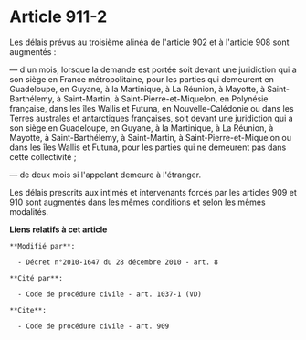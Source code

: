 # Article 911-2

Les délais prévus au troisième alinéa de l'article 902 et à l'article 908 sont augmentés : 

― d'un mois, lorsque la demande est portée soit devant une juridiction qui a son siège en France métropolitaine, pour les
parties qui demeurent en Guadeloupe, en Guyane, à la Martinique, à La Réunion, à Mayotte, à Saint-Barthélemy, à Saint-Martin,
à Saint-Pierre-et-Miquelon, en Polynésie française, dans les îles Wallis et Futuna, en Nouvelle-Calédonie ou dans les Terres
australes et antarctiques françaises, soit devant une juridiction qui a son siège en Guadeloupe, en Guyane, à la Martinique,
à La Réunion, à Mayotte, à Saint-Barthélemy, à Saint-Martin, à Saint-Pierre-et-Miquelon ou dans les îles Wallis et Futuna,
pour les parties qui ne demeurent pas dans cette collectivité ; 

― de deux mois si l'appelant demeure à l'étranger. 

Les délais prescrits aux intimés et intervenants forcés par les articles 909 et 910 sont augmentés dans les mêmes conditions
et selon les mêmes modalités.

**Liens relatifs à cet article**

	**Modifié par**:

	  - Décret n°2010-1647 du 28 décembre 2010 - art. 8

	**Cité par**:

	  - Code de procédure civile - art. 1037-1 (VD)

	**Cite**:

	  - Code de procédure civile - art. 909
